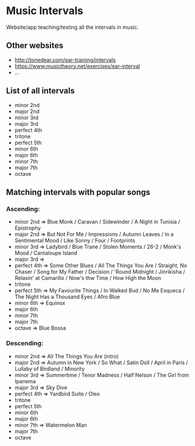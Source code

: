 # Music Intervals
Website/app teaching/testing all the intervals in music.

## Other websites
- http://tonedear.com/ear-training/intervals
- https://www.musictheory.net/exercises/ear-interval
- ...

## List of all intervals
- minor 2nd
- major 2nd
- minor 3rd
- major 3rd
- perfect 4th
- tritone
- perfect 5th
- minor 6th
- major 6th
- minor 7th
- major 7th
- octave

## Matching intervals with popular songs
### Ascending:
- minor 2nd => Blue Monk / Caravan / Sidewinder / A Night in Tunisia / Epistrophy
- major 2nd => But Not For Me / Impressions / Autumn Leaves / In a Sentimental Mood / Like Sonny / Four / Footprints
- minor 3rd => Ladybird / Blue Trane / Stolen Moments / 26-2 / Monk's Mood / Cantaloupe Island
- major 3rd => 
- perfect 4th => Some Other Blues / All The Things You Are / Straight, No Chaser / Song for My Father / Decision / 'Round Midnight / Jinrikisha / Relaxin' at Camarillo / Now's thw Time / How High the Moon
- tritone
- perfect 5th => My Favourite Things / In Walked Bud / No Me Esqueca / The Night Has a Thousand Eyes / Afro Blue
- minor 6th => Equinox
- major 6th
- minor 7th
- major 7th
- octave => Blue Bossa
### Descending:
- minor 2nd => All The Things You Are (intro)
- major 2nd => Autumn in New York / So What / Satin Doll / April in Paris / Lullaby of Birdland / Minority
- minor 3rd => Summertime / Tenor Madness / Half Nelson / The Girl from Ipanema
- major 3rd => Sky Dive
- perfect 4th => Yardbird Suite / Oleo
- tritone
- perfect 5th
- minor 6th
- major 6th
- minor 7th => Watermelon Man
- major 7th
- octave
